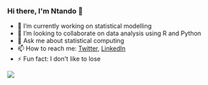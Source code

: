 ### Hi there, I'm Ntando 👋


- 🔭 I’m currently working on statistical modelling 
- 👯 I’m looking to collaborate on data analysis using R and Python
- 💬 Ask me about statistical computing
- 📫 How to reach me: [Twitter](https://twitter.com/matshisela), [LinkedIn](https://www.linkedin.com/in/ntandoyenkosi-matshisela-8507876a/)
- ⚡ Fun fact: I don't like to lose


<img src="https://github-readme-stats.vercel.app/api?username=matshisela&&show_icons=true&title_color=ffffff&icon_color=bb2acf&text_color=daf7dc&bg_color=151515">
